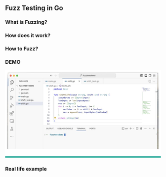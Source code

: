 ## Fuzz Testing in Go

### What is Fuzzing?

### How does it work?

### How to Fuzz?

### DEMO

![Alt text](./attachments/2024-08-28-Fuzz-Testing-in-Go/1.jpg?raw=true "a title")

### Real life example